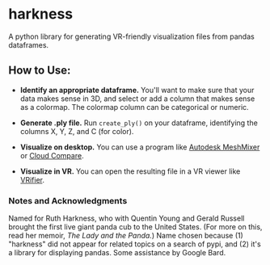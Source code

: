# harkness
A python library for generating VR-friendly visualization files from pandas dataframes. 

## How to Use:
- **Identify an appropriate dataframe.** You'll want to make sure that your data makes sense in 3D, and select or add a column that makes sense as a colormap. The colormap column can be categorical or numeric.

- **Generate .ply file.** Run `create_ply()` on your dataframe, identifying the columns X, Y, Z, and C (for color).

- **Visualize on desktop.** You can use a program like [Autodesk MeshMixer](https://meshmixer.com/) or [Cloud Compare](https://www.danielgm.net/cc/).

- **Visualize in VR.** You can open the resulting file in a VR viewer like [VRifier](https://store.steampowered.com/app/640080/Vrifier/).



### Notes and Acknowledgments
Named for Ruth Harkness, who with Quentin Young and Gerald Russell brought the first live giant panda cub to the United States. (For more on this, read her memoir, _The Lady and the Panda._) Name chosen because (1) "harkness" did not appear for related topics on a search of pypi, and (2) it's a library for displaying pandas. Some assistance by Google Bard.
